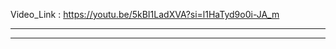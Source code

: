 Video_Link : https://youtu.be/5kBI1LadXVA?si=l1HaTyd9o0i-JA_m

--------------------------------------------------------------------------



--------------------------------------------------------------------------